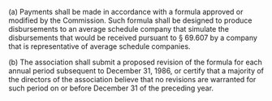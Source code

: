 (a) Payments shall be made in accordance with a formula approved or modified by the Commission. Such formula shall be designed to produce disbursements to an average schedule company that simulate the disbursements that would be received pursuant to § 69.607 by a company that is representative of average schedule companies.

(b) The association shall submit a proposed revision of the formula for each annual period subsequent to December 31, 1986, or certify that a majority of the directors of the association believe that no revisions are warranted for such period on or before December 31 of the preceding year.

